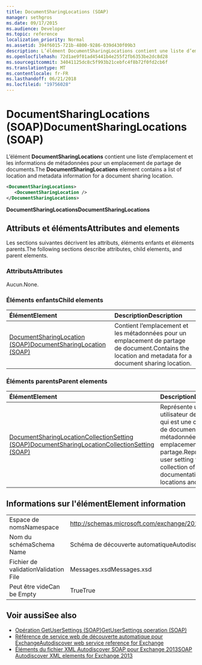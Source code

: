 ```yaml
---
title: DocumentSharingLocations (SOAP)
manager: sethgros
ms.date: 09/17/2015
ms.audience: Developer
ms.topic: reference
localization_priority: Normal
ms.assetid: 394f6015-721b-4800-9286-039d430f09b3
description: L’élément DocumentSharingLocations contient une liste d’emplacement et les informations de métadonnées pour un emplacement de partage de documents.
ms.openlocfilehash: 72d1ae9f01ad45441b4e255f2fb6353be2dc8d28
ms.sourcegitcommit: 34041125dc8c5f993b21cebfc4f8b72f0fd2cb6f
ms.translationtype: MT
ms.contentlocale: fr-FR
ms.lasthandoff: 06/21/2018
ms.locfileid: "19756028"
---
```

# <a name="documentsharinglocations-soap"></a><span data-ttu-id="e324b-103">DocumentSharingLocations (SOAP)</span><span class="sxs-lookup"><span data-stu-id="e324b-103">DocumentSharingLocations (SOAP)</span></span>

<span data-ttu-id="e324b-104">L’élément **DocumentSharingLocations** contient une liste d’emplacement et les informations de métadonnées pour un emplacement de partage de documents.</span><span class="sxs-lookup"><span data-stu-id="e324b-104">The **DocumentSharingLocations** element contains a list of location and metadata information for a document sharing location.</span></span> 
  
```XML
<DocumentSharingLocations>
   <DocumentSharingLocation />
</DocumentSharingLocations>
```

 <span data-ttu-id="e324b-105">**DocumentSharingLocations**</span><span class="sxs-lookup"><span data-stu-id="e324b-105">**DocumentSharingLocations**</span></span>
## <a name="attributes-and-elements"></a><span data-ttu-id="e324b-106">Attributs et éléments</span><span class="sxs-lookup"><span data-stu-id="e324b-106">Attributes and elements</span></span>

<span data-ttu-id="e324b-107">Les sections suivantes décrivent les attributs, éléments enfants et éléments parents.</span><span class="sxs-lookup"><span data-stu-id="e324b-107">The following sections describe attributes, child elements, and parent elements.</span></span>
  
### <a name="attributes"></a><span data-ttu-id="e324b-108">Attributs</span><span class="sxs-lookup"><span data-stu-id="e324b-108">Attributes</span></span>

<span data-ttu-id="e324b-109">Aucun.</span><span class="sxs-lookup"><span data-stu-id="e324b-109">None.</span></span>
  
### <a name="child-elements"></a><span data-ttu-id="e324b-110">Éléments enfants</span><span class="sxs-lookup"><span data-stu-id="e324b-110">Child elements</span></span>

|<span data-ttu-id="e324b-111">**Élément**</span><span class="sxs-lookup"><span data-stu-id="e324b-111">**Element**</span></span>|<span data-ttu-id="e324b-112">**Description**</span><span class="sxs-lookup"><span data-stu-id="e324b-112">**Description**</span></span>|
|:-----|:-----|
|[<span data-ttu-id="e324b-113">DocumentSharingLocation (SOAP)</span><span class="sxs-lookup"><span data-stu-id="e324b-113">DocumentSharingLocation (SOAP)</span></span>](documentsharinglocation-soap.md) <br/> |<span data-ttu-id="e324b-114">Contient l’emplacement et les métadonnées pour un emplacement de partage de document.</span><span class="sxs-lookup"><span data-stu-id="e324b-114">Contains the location and metadata for a document sharing location.</span></span>  <br/> |
   
### <a name="parent-elements"></a><span data-ttu-id="e324b-115">Éléments parents</span><span class="sxs-lookup"><span data-stu-id="e324b-115">Parent elements</span></span>

|<span data-ttu-id="e324b-116">**Élément**</span><span class="sxs-lookup"><span data-stu-id="e324b-116">**Element**</span></span>|<span data-ttu-id="e324b-117">**Description**</span><span class="sxs-lookup"><span data-stu-id="e324b-117">**Description**</span></span>|
|:-----|:-----|
|[<span data-ttu-id="e324b-118">DocumentSharingLocationCollectionSetting (SOAP)</span><span class="sxs-lookup"><span data-stu-id="e324b-118">DocumentSharingLocationCollectionSetting (SOAP)</span></span>](documentsharinglocationcollectionsetting-soap.md) <br/> |<span data-ttu-id="e324b-119">Représente un utilisateur de paramètre qui est une collection de documentation de métadonnées et les emplacements de partage.</span><span class="sxs-lookup"><span data-stu-id="e324b-119">Represents a user setting that is a collection of documentation sharing locations and metadata.</span></span>  <br/> |
   
## <a name="element-information"></a><span data-ttu-id="e324b-120">Informations sur l'élément</span><span class="sxs-lookup"><span data-stu-id="e324b-120">Element information</span></span>

|||
|:-----|:-----|
|<span data-ttu-id="e324b-121">Espace de noms</span><span class="sxs-lookup"><span data-stu-id="e324b-121">Namespace</span></span>  <br/> |http://schemas.microsoft.com/exchange/2010/Autodiscover  <br/> |
|<span data-ttu-id="e324b-122">Nom du schéma</span><span class="sxs-lookup"><span data-stu-id="e324b-122">Schema Name</span></span>  <br/> |<span data-ttu-id="e324b-123">Schéma de découverte automatique</span><span class="sxs-lookup"><span data-stu-id="e324b-123">Autodiscover schema</span></span>  <br/> |
|<span data-ttu-id="e324b-124">Fichier de validation</span><span class="sxs-lookup"><span data-stu-id="e324b-124">Validation File</span></span>  <br/> |<span data-ttu-id="e324b-125">Messages.xsd</span><span class="sxs-lookup"><span data-stu-id="e324b-125">Messages.xsd</span></span>  <br/> |
|<span data-ttu-id="e324b-126">Peut être vide</span><span class="sxs-lookup"><span data-stu-id="e324b-126">Can be Empty</span></span>  <br/> |<span data-ttu-id="e324b-127">True</span><span class="sxs-lookup"><span data-stu-id="e324b-127">True</span></span>  <br/> |
   
## <a name="see-also"></a><span data-ttu-id="e324b-128">Voir aussi</span><span class="sxs-lookup"><span data-stu-id="e324b-128">See also</span></span>

- [<span data-ttu-id="e324b-129">Opération GetUserSettings (SOAP)</span><span class="sxs-lookup"><span data-stu-id="e324b-129">GetUserSettings operation (SOAP)</span></span>](getusersettings-operation-soap.md)
- [<span data-ttu-id="e324b-130">Référence de service web de découverte automatique pour Exchange</span><span class="sxs-lookup"><span data-stu-id="e324b-130">Autodiscover web service reference for Exchange</span></span>](autodiscover-web-service-reference-for-exchange.md)
- [<span data-ttu-id="e324b-131">Éléments du fichier XML Autodiscover SOAP pour Exchange 2013</span><span class="sxs-lookup"><span data-stu-id="e324b-131">SOAP Autodiscover XML elements for Exchange 2013</span></span>](soap-autodiscover-xml-elements-for-exchange-2013.md)

